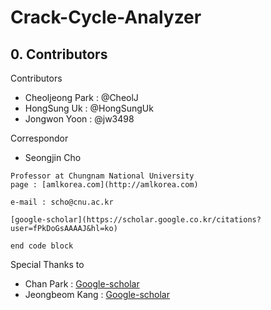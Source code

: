 # Crack-Cycle-Analyzer

## 0. Contributors
Contributors
- Cheoljeong Park : @CheolJ
- HongSung Uk : @HongSungUk
- Jongwon Yoon : @jw3498

Correspondor
- Seongjin Cho
```
Professor at Chungnam National University
page : [amlkorea.com](http://amlkorea.com)

e-mail : scho@cnu.ac.kr

[google-scholar](https://scholar.google.co.kr/citations?user=fPkDoGsAAAAJ&hl=ko)

end code block
```

Special Thanks to
- Chan Park : [Google-scholar](https://scholar.google.co.kr/citations?user=WbTl5V0AAAAJ&hl=ko)
- Jeongbeom Kang : [Google-scholar]()